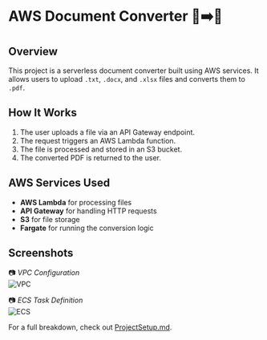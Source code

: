 # AWS Document Converter 📄➡️📑

## Overview
This project is a serverless document converter built using AWS services. It allows users to upload `.txt`, `.docx`, and `.xlsx` files and converts them to `.pdf`.

## How It Works
1. The user uploads a file via an API Gateway endpoint.
2. The request triggers an AWS Lambda function.
3. The file is processed and stored in an S3 bucket.
4. The converted PDF is returned to the user.

## AWS Services Used
- **AWS Lambda** for processing files
- **API Gateway** for handling HTTP requests
- **S3** for file storage
- **Fargate** for running the conversion logic

## Screenshots
📷 *VPC Configuration*  
![VPC](docs/screenshots/vpc-setup.png)

📷 *ECS Task Definition*  
![ECS](docs/screenshots/ecs-task.png)

For a full breakdown, check out [ProjectSetup.md](docs/ProjectSetup.md).
